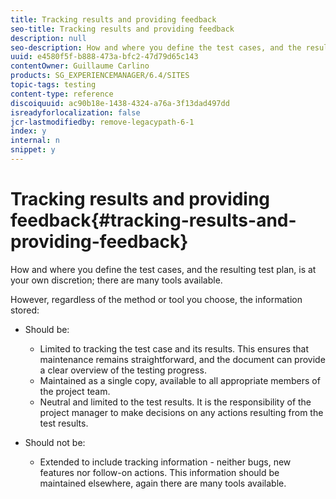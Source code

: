 ```yaml
---
title: Tracking results and providing feedback
seo-title: Tracking results and providing feedback
description: null
seo-description: How and where you define the test cases, and the resulting test plan, is at your own discretion
uuid: e4580f5f-b888-473a-bfc2-47d79d65c143
contentOwner: Guillaume Carlino
products: SG_EXPERIENCEMANAGER/6.4/SITES
topic-tags: testing
content-type: reference
discoiquuid: ac90b18e-1438-4324-a76a-3f13dad497dd
isreadyforlocalization: false
jcr-lastmodifiedby: remove-legacypath-6-1
index: y
internal: n
snippet: y
---
```


# Tracking results and providing feedback{#tracking-results-and-providing-feedback}

How and where you define the test cases, and the resulting test plan, is at your own discretion; there are many tools available.

However, regardless of the method or tool you choose, the information stored:

* Should be:

    * Limited to tracking the test case and its results. This ensures that maintenance remains straightforward, and the document can provide a clear overview of the testing progress.
    * Maintained as a single copy, available to all appropriate members of the project team.
    * Neutral and limited to the test results. It is the responsibility of the project manager to make decisions on any actions resulting from the test results.

* Should not be:

    * Extended to include tracking information - neither bugs, new features nor follow-on actions. This information should be maintained elsewhere, again there are many tools available.

